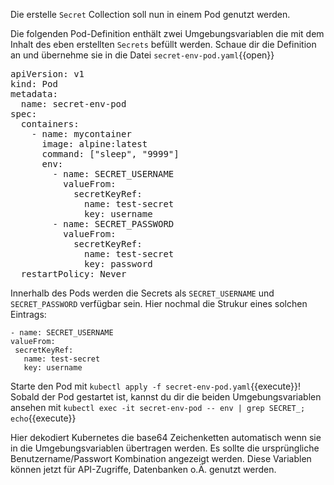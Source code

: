 Die erstelle `Secret` Collection soll nun in einem Pod genutzt werden.

Die folgenden Pod-Definition enthält zwei Umgebungsvariablen die mit dem Inhalt des eben erstellten `Secrets` befüllt werden. Schaue dir die Definition an und übernehme sie in die Datei `secret-env-pod.yaml`{{open}}

<pre class="file" data-filename="secret-env-pod.yaml">
apiVersion: v1
kind: Pod
metadata:
  name: secret-env-pod
spec:
  containers:
    - name: mycontainer
      image: alpine:latest
      command: ["sleep", "9999"]
      env:
        - name: SECRET_USERNAME
          valueFrom:
            secretKeyRef:
              name: test-secret
              key: username
        - name: SECRET_PASSWORD
          valueFrom:
            secretKeyRef:
              name: test-secret
              key: password
  restartPolicy: Never
</pre>

Innerhalb des Pods werden die Secrets als `SECRET_USERNAME` und `SECRET_PASSWORD` verfügbar sein. Hier nochmal die Strukur eines solchen Eintrags:

```
- name: SECRET_USERNAME
valueFrom:
 secretKeyRef:
   name: test-secret
   key: username
```

Starte den Pod mit `kubectl apply -f secret-env-pod.yaml`{{execute}}!
Sobald der Pod gestartet ist, kannst du dir die beiden Umgebungsvariablen ansehen mit `kubectl exec -it secret-env-pod -- env | grep SECRET_; echo`{{execute}}

Hier dekodiert Kubernetes die base64 Zeichenketten automatisch wenn sie in die Umgebungsvariablen übertragen werden. Es sollte die ursprüngliche Benutzername/Passwort Kombination angezeigt werden. Diese Variablen können jetzt für API-Zugriffe, Datenbanken o.Ä. genutzt werden.